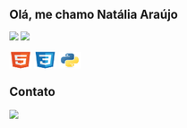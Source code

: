 <h2> Olá, me chamo Natália Araújo </h2>

<div style="display: inline_block">
<img height="200em" src="https://github-readme-stats.vercel.app/api?username=nataliarauj&theme=dracula&show_icons=true"/>
<img height="200em" src="https://github-readme-stats.vercel.app/api/top-langs/?username=nataliarauj&theme=dracula&layout=compact"/>
</div>


<div style="display: inline_block"><br>

  <img align="center" alt="HTML" height="30" width="40" src="https://raw.githubusercontent.com/devicons/devicon/master/icons/html5/html5-original.svg">
  <img align="center" alt="CSS" height="30" width="40" src="https://raw.githubusercontent.com/devicons/devicon/master/icons/css3/css3-original.svg">
  <img align="center" alt="Python" height="30" width="40" src="https://raw.githubusercontent.com/devicons/devicon/master/icons/python/python-original.svg">
</div>

<h2> Contato </h2>
<div>
<a href="https://www.linkedin.com/in/nataliarauj/">
<img src="https://cdn.jsdelivr.net/gh/devicons/devicon/icons/linkedin/linkedin-original.svg" align="center" heigth="50" width="60" > </img>
</div>  

</a>
